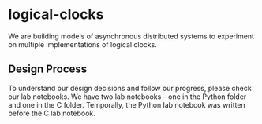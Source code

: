 # logical-clocks
We are building models of asynchronous distributed systems to experiment on multiple implementations of logical clocks.

## Design Process
To understand our design decisions and follow our progress, please check our lab notebooks. We have two lab notebooks - one in the Python folder and one in the C folder. Temporally, the Python lab notebook was written before the C lab notebook.
